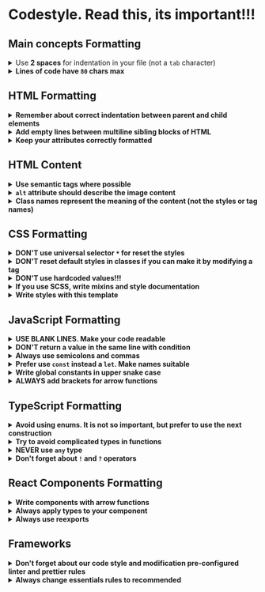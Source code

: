 # Codestyle. Read this, its important!!!

## Main concepts Formatting

<details>
  <summary>Use <b>2 spaces</b> for indentation in your file (not a <code>tab</code> character)</summary>
  
  <p>It belongs to this languages: <b>HTML</b>, <b>CSS</b>, <b>JavaScript</b>, <b><TypeScript/b></p>

  <ul>
    <li>HTML</li>
    <li>CSS</li>
    <li>JavaScript</li>
    <li>TypeScript</li>
  </ul>

  > Make sure your formatting will look the same everywhere!

  GOOD Example:

  ```html
  <body>
    <content />
  </body>
  ```

  ```css
  * {
    box-sizing: border-box;
  }
  ```

  ```javascript
  const indent = {
    key: value,
  };
  ```

</details>

<details>
  <summary>Lines of code have <code>80</code> chars max</summary>

  > Don't write spaghetti code
</details>

## HTML Formatting

<details>
  <summary>Remember about correct indentation between parent and child elements</summary>

  > Each level of nesting, including text, contained inside the element, requires a 2-space offset.
  > Also blank lines shouldn't be between parent and child elements.

  GOOD example

  ```html
  <body>
    <div>
      <p>Awesome text</p>
    </div>
  </body>
  ```

  BAD example

  ```html
  <body>
  <div>
  <p>Awesome text</p>
  </div>
  </body>
  ```

</details>

<details>
  <summary>Add empty lines between multiline sibling blocks of HTML</summary>

  > To add some "air" and simplify reading. But don't add them between parent and child elements.

  GOOD Example

  ```html
  <ul>
    <li class="nav__item">
      <a href="#home">Home</a>
    </li>

    <li class="nav__item">
      <a href="#shop">Shop</a>
    </li>

    <li class="nav__item">
      <a href="#contacts">Contacts</a>
    </li>
  </ul>
  ```

  BAD Example

  ```html
  <ul>
    <li class="nav__item">
      <a href="#home">Home</a>
    </li>
    <li class="nav__item">
      <a href="#shop">Shop</a>
    </li>
    <li class="nav__item">
      <a href="#contacts">Contacts</a>
    </li>
  </ul>
  ```

</details>

<details>
  <summary>Keep your attributes correctly formatted</summary>

  > If the HTML element has long attribute values or the number of attributes is more than 2 - start each one,
  including the first, on the new line with a 2-space indentation related to the tag.
  The tag’s closing bracket should be on the same level as the opening one.

  GOOD Example
  ```html
  <input
    type="text" 
    name="surname" 
    id="surname"
    required
  >
  ```

  BAD Examples
  ```html
  <input type="text" name="surname" 
         id="surname" required>

  <input type="text" 
         name="surname" 
         id="surname"
         required>

  <input
  type="text" 
  name="surname" 
  id="surname"
  required>

  <input
    type="text" 
    name="surname" 
    id="surname"
    required>
  ```
</details>

## HTML Content

<details>
  <summary>Use semantic tags where possible</summary>

  > Like `header`, `section`, `article`, `p`. It improves your page SEO and helps screen readers. `div` and `span` does not have any meaning
</details>

<details>
  <summary> <code>alt</code> attribute should describe the image content</summary>


  GOOD example
  ```html
  <img alt="Samsung Galaxy S22 2022 8/128GB Green" />
  ```

  REALLY BAD example
  ```html
  <img alt="image" />
  ```

  STILL BAD example
  ```html
  <img alt="phone" />
  ```
</details>

<details>
  <summary>Class names represent the meaning of the content (not the styles or tag names)</summary>

  > Just follow BEM

  GOOD example
  ```html
  <nav class="nav">
    <ul class="nav__list">
      ...
      <li class="nav__item">
        <a href="#apple" class="nav__link">Apple</a>
      </li>
    </ul>
  </nav>
  ```

  BAD example
  ```html
  <nav class="no-padding">
    <ul>
      ...
      <li class="li">
        <a href="#apple" class="a-last-no-decoration">Apple</a>
      </li>
    </ul>
  </nav>
  ```
</details>

## CSS Formatting

<details>
  <summary>DON'T use universal selector <code>*</code> for reset the styles</summary>
  
  > Use this selector only for normalizing styles

  ```css
  * {
    box-sizing: border-box;
  }
  ```
</details>

<details>
  <summary>DON'T reset default styles in classes if you can make it by modifying a tag</summary>
  
  > You can reset default styles like this:
  
  ```css 
  body {
    margin: 0;
  }
  ```
</details>

<details>
  <summary>DON'T use hardcoded values!!!</summary>

  > It is bad practice, you will be punished 😈

  BAD example
  ```scss
  .text {
    color: #fff;
  ```

  GOOD example
  ```scss
  // variables.scss
  
  :root {
    font-size: 12px;
    font-weigth: 600;
  }
  
  $text-color: #fff;
  ```

  ```scss
  // text.scss

  .text {
    color: $text-color;
  ```
</details>

<details>
  <summary>If you use <b>SCSS</b>, write mixins and style documentation</summary>

  > Remember about reusing styles

  ```scss
  @mixin on-tablet {
    @media (...) {
      @content;
    }
  }
  ```
</details>

<details>
  <summary>Write styles with this template</summary>

  > It makes your code more readable

  Template:
  ```
  .class {
    position;
    block model;
    text customization;
    borders, animatiojns and other;
  ```

  **Warning**: use styles **logically** and **use blank lines**.

  BAD example
  ```css
  .class {
    display: flex;
    gap: 15px;
    position: absolute;
    text-size: 20px;
    top: 10px;
    font-weight: 700;
    border-radius: 5px;
    color: #000;
    border: 1px solid #000;
    background-color: #fff;
    padding: 10px;
    box-sizing: border-box;
  ```

  GOOD example
  ```css
  .class {
    position: absolute;
    top: 10px;

    box-sizing: border-box;
    display: flex;
    gap: 15px;
    padding: 10px;

    text-size: 20px;
    font-weight: 700;
    color: #000;

    background-color: #fff;
    border-radius: 5px;
    border: 1px solid #000;
  ```
  
</details>

## JavaScript Formatting

<details>
  <summary>USE BLANK LINES. Make your code readable</summary>

  BAD example
  ```javascript
  const func = (...args) => {
    const arr = [];
    for (const arg of args) {
      if (arg) {
        arr.push(arg);
      };
    };
    return arr;
  }
```

GOOD example
```javascript
  const func = (...args) => {
    const arr = [];

    for (const arg of args) {
      if (arg) {
        arr.push(arg);
      };
    };

    return arr;
  }
```
</details>

<details>
  <summary>DON'T return a value in the same line with condition</summary>

  > Use curve brackets

  BAD example
  ```javascript
  const func = (...args) => {
    for (const arg of args) {
      if (!arg) return false;
    };

    return true;
  }
  ```

  GOOD example
  ```javascript
  const func = (...args) => {
    for (const arg of args) {
      if (!arg) {
        return false;
      };  
    };
  
    return true;
  }
  ```
</details>

<details>
  <summary>Always use semicolons and commas</summary>

  > Presetupped Prettier and ESLinter [included](https://github.com/BinoviTeam/prettier-settings) 

  BAD example
  ```javascript
  let a = 1
  
  const b = { c: 1, d: 2 }
  ```

  GOOD example
  ```javascript
  let a = 1;
  
  const b = {
    c: 1,
    d: 2,
  }
  ```
</details>

<details>
  <summary>Prefer use <code>const</code> instead a <code>let</code>. Make names suitable</summary>

  BAD example
  ```javascript
  let a = 1
  
  const b = { c: 1, d: 2 }
  ```

  GOOD example
  ```javascript
  const FILTER_INDEX = 1;
  
  const b = {
    c: 1,
    d: 2,
  }
  ```
</details>

<details>
  <summary>Write global constants in <b>upper snake case</b> </summary>

  > Remember constants in the `Mats` module

  BAD example
  ```javascript
  const filterIndex = 1
  const sortByName = 'name';
  ```

  GOOD example
  ```javascript
  const FILTER_INDEX = 1;
  const SOTR_BY_NAME = 'name';
  ```
</details>

<details>
  <summary><b>ALWAYS</b> add brackets for <b>arrow</b> functions</summary>

  > Even if the argument is only one

  BAD example
  ```javascript
  const func = arg => { ...some logic };
  ```

  GOOD example
  ```javascript
  const func = (arg) => { ...some logic };
  ```
</details>

## TypeScript Formatting
<details>
  <summary>Avoid using enums. It is not so important, but prefer to use the next construction</summary>

  > Enums have some issues. More information [here](https://thoughtbot.com/blog/the-trouble-with-typescript-enums)

  ```typescript
  const FILTER = {
    BY_NAME: 'name',
    BY_PRICE: 'price',
  } as const;
  ```
</details>

<details>
  <summary>Try to avoid complicated  types in functions</summary>

  > Better write type or interface

  BAD example
  ```typescript
  const func = ({ a, b }: { a: string, b: string}): string = { ...some logic };
  ```

  GOOD example
  ```typescript
  interface FuncProps {
    a: string;
    b: string;
  }

  const func = ({ a, b }: FuncProps): string = { ...some logic };
  ```
</details>

<details>
  <summary><b>NEVER</b> use <code>any</code> type</summary>

  > It is bad practice, you will be punished 😈

</details>

<details>
  <summary>Don't forget about <code>!</code> and <code>?</code> operators</summary>

  > Sometimes it helps to write less code with the same logic
</details>

## React Components Formatting
<details>
  <summary>Write components with arrow functions</summary>

  ```jsx
  const Component = () => <></>
  ```
</details>

<details>
  <summary>Always apply types to your component</summary>

  ```jsx
  import { FC } from 'react';

  interface Props {
    a: string;
    b: (c: string) => void;
  }

  const Component: FC<Props> = ({ a, b }) => <></>;
  ```
</details>

<details>
  <summary>Always use reexports</summary>

  > Take care of other developers and yourself
</details>

## Frameworks

<details>
  <summary>Don't forget about our code style and modification pre-configured linter and prettier rules</summary>

  > Link to our [codestyle](https://github.com/BinoviTeam/prettier-settings)
</details>

<details>
  <summary>Always change essentials rules to recommended</summary>

  ```javascript
  // Vue 3 pre-configured ESLint rules

 
  /* eslint-env node */
  require('@rushstack/eslint-patch/modern-module-resolution');
  
  module.exports = {
    root: true,
    extends: [
      'plugin:vue/vue3-recommended', ⬅️⬅️⬅️
      'eslint:recommended', ⬅️⬅️⬅️
      '@vue/eslint-config-typescript',
      '@vue/eslint-config-prettier/skip-formatting',
    ],
    parserOptions: {
      ecmaVersion: 'latest',
    },
  };
  ```
</details>
